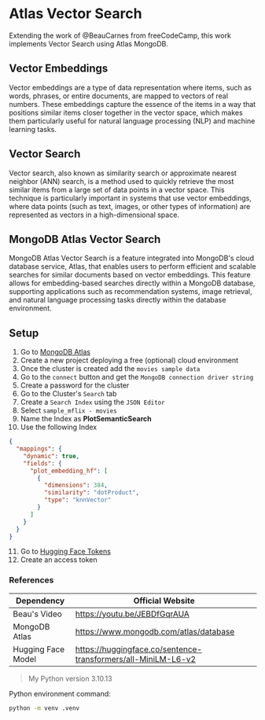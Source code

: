 # Atlas Vector Search
Extending the work of @BeauCarnes from freeCodeCamp, this work implements Vector Search using Atlas MongoDB.

## Vector Embeddings
Vector embeddings are a type of data representation where items, such as words, phrases, or entire documents, are mapped to vectors of real numbers. These embeddings capture the essence of the items in a way that positions similar items closer together in the vector space, which makes them particularly useful for natural language processing (NLP) and machine learning tasks.

## Vector Search
Vector search, also known as similarity search or approximate nearest neighbor (ANN) search, is a method used to quickly retrieve the most similar items from a large set of data points in a vector space. This technique is particularly important in systems that use vector embeddings, where data points (such as text, images, or other types of information) are represented as vectors in a high-dimensional space.

## MongoDB Atlas Vector Search
MongoDB Atlas Vector Search is a feature integrated into MongoDB's cloud database service, Atlas, that enables users to perform efficient and scalable searches for similar documents based on vector embeddings. This feature allows for embedding-based searches directly within a MongoDB database, supporting applications such as recommendation systems, image retrieval, and natural language processing tasks directly within the database environment.

## Setup
1. Go to [MongoDB Atlas](https://www.mongodb.com/atlas/database)
2. Create a new project deploying a free (optional) cloud environment
3. Once the cluster is created add the `movies sample data`
4. Go to the `connect` button and get the `MongoDB connection driver string`
5. Create a password for the cluster
6. Go to the Cluster's `Search` tab
7. Create a `Search Index` using the `JSON Editor`
8. Select `sample_mflix - movies`
9. Name the Index as **PlotSemanticSearch**
10. Use the following Index
```json
{
  "mappings": {
    "dynamic": true,
    "fields": {
      "plot_embedding_hf": [
        {
          "dimensions": 384,
          "similarity": "dotProduct",
          "type": "knnVector"
        }
      ]
    }
  }
}
```
11. Go to [Hugging Face Tokens](https://huggingface.co/settings/tokens)
12. Create an access token

### References
| Dependency | Official Website |
|------------|------------------|
| Beau's Video | https://youtu.be/JEBDfGqrAUA |
| MongoDB Atlas | https://www.mongodb.com/atlas/database |
| Hugging Face Model | https://huggingface.co/sentence-transformers/all-MiniLM-L6-v2 |

> My Python version 3.10.13

Python environment command:
```bash
python -m venv .venv
```
